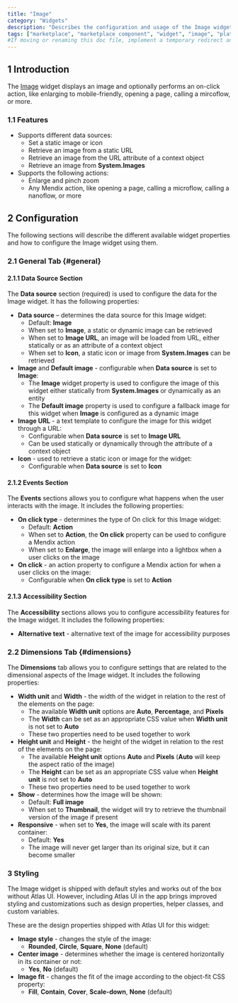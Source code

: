 ```yaml
---
title: "Image"
category: "Widgets"
description: "Describes the configuration and usage of the Image widget, which is available in the Mendix Marketplace."
tags: ["marketplace", "marketplace component", "widget", "image", "platform support"]
#If moving or renaming this doc file, implement a temporary redirect and let the respective team know they should update the URL in the product. See Mapping to Products for more details.
---
```


## 1 Introduction

The [Image]() widget displays an image and optionally performs an on-click action, like enlarging to mobile-friendly, opening a page, calling a mircoflow, or more.

### 1.1 Features

* Supports different data sources:
	* Set a static image or icon
	* Retrieve an image from a static URL
	* Retrieve an image from the URL attribute of a context object
	* Retrieve an image from **System.Images**
* Supports the following actions:
	* Enlarge and pinch zoom
	* Any Mendix action, like opening a page, calling a microflow, calling a nanoflow, or more

## 2 Configuration

The following sections will describe the different available widget properties and how to configure the Image widget using them.  

### 2.1 General Tab {#general}

#### 2.1.1 Data Source Section

The **Data source** section (required) is used to configure the data for the Image widget. It has the following properties:

* **Data source** – determines the data source for this Image widget:
	*  Default: **Image**	
	*  When set to **Image**, a static or dynamic image can be retrieved
	*  When set to **Image URL**, an image will be loaded from URL, either statically or as an attribute of a context object
	*  When set to **Icon**, a static icon or image from **System.Images** can be retrieved
* **Image** and **Default image** - configurable when **Data source** is set to **Image**:
	* The **Image** widget property is used to configure the image of this widget either statically from **System.Images** or dynamically as an entity
	* The **Default image** property is used to configure a fallback image for this widget when **Image** is configured as a dynamic image
* **Image URL** - a text template to configure the image for this widget through a URL:
	* Configurable when **Data source** is set to **Image URL**
	* Can be used statically or dynamically through the attribute of a context object
* **Icon** - used to retrieve a static icon or image for the widget:
	* Configurable when **Data source** is set to **Icon**

#### 2.1.2 Events Section

The **Events** sections allows you to configure what happens when the user interacts with the image. It includes the following properties:

* **On click type** - determines the type of On click for this Image widget:
	* Default: **Action**
	* When set to **Action**, the **On click** property can be used to configure a Mendix action
	* When set to **Enlarge**, the image will enlarge into a lightbox when a user clicks on the image
* **On click** - an action property to configure a Mendix action for when a user clicks on the image:
	* Configurable when **On click type** is set to **Action** 

#### 2.1.3 Accessibility Section

The **Accessibility** sections allows you to configure accessibility features for the Image widget. It includes the following properties:

* **Alternative text** - alternative text of the image for accessibility purposes

### 2.2 Dimensions Tab {#dimensions}

The **Dimensions** tab allows you to configure settings that are related to the dimensional aspects of the Image widget. It includes the following properties:

* **Width unit** and **Width** - the width of the widget in relation to the rest of the elements on the page:
	* The available **Width unit** options are **Auto**, **Percentage**, and **Pixels**
	* The **Width** can be set as an appropriate CSS value when **Width unit** is not set to **Auto**
	* These two properties need to be used together to work
* **Height unit** and **Height** - the height of the widget in relation to the rest of the elements on the page:
	* The available **Height unit** options **Auto** and **Pixels** (**Auto** will keep the aspect ratio of the image)
	* The **Height** can be set as an appropriate CSS value when **Height unit** is not set to **Auto**
	* These two properties need to be used together to work
* **Show** - determines how the image will be shown:
	* Default: **Full image**
	* When set to **Thumbnail**, the widget will try to retrieve the thumbnail version of the image if present
* **Responsive** - when set to **Yes**, the image will scale with its parent container:
	* Default: **Yes**
	* The image will never get larger than its original size, but it can become smaller

### 3 Styling

The Image widget is shipped with default styles and works out of the box without Atlas UI. However, including Atlas UI in the app brings improved styling and customizations such as design properties, helper classes, and custom variables.

These are the design properties shipped with Atlas UI for this widget:

* **Image style** - changes the style of the image:
	* **Rounded**, **Circle**, **Square**, **None** (default)
* **Center image** - determines whether the image is centered horizontally in its container or not:
	* **Yes**, **No** (default) 
* **Image fit** - changes the fit of the image according to the object-fit CSS property:
	* **Fill**, **Contain**, **Cover**, **Scale-down**, **None** (default) 
